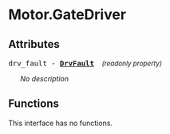 



# Motor.GateDriver

## Attributes



<a name="drv_fault"></a><big><code>drv_fault - 
**[<span >DrvFault</span>](motor.gatedriver.drvfault.md)**</code></big>&nbsp;&nbsp;&nbsp;&nbsp;<span style="font-size: small;">_(readonly property)_</span>

<ul>

_No description_</ul>



## Functions


This interface has no functions.
